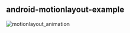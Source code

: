 android-motionlayout-example
--

![motionlayout_animation](https://user-images.githubusercontent.com/4465089/125759404-58367b69-92f1-478f-bf7c-febf4d426a4f.gif)
